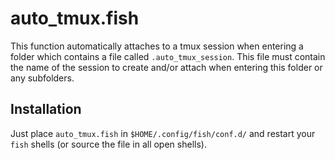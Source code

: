 # auto_tmux.fish

This function automatically attaches to a tmux session when entering a folder
which contains a file called `.auto_tmux_session`. This file must contain
the name of the session to create and/or attach when entering this folder or any subfolders.

## Installation

Just place `auto_tmux.fish` in `$HOME/.config/fish/conf.d/`
and restart your `fish` shells (or source the file in all open shells).
